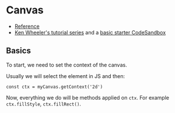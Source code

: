 # Canvas

- [Reference](https://developer.mozilla.org/en-US/docs/Web/API/Canvas_API)
- [Ken Wheeler's tutorial series](https://www.youtube.com/watch?v=2osWIorQDMU) and a [basic starter CodeSandbox](https://codesandbox.io/s/elastic-spence-1bgxs)

## Basics

To start, we need to set the context of the canvas.

Usually we will select the element in JS and then:

`const ctx = myCanvas.getContext('2d')`

Now, everything we do will be methods applied on `ctx`. For example `ctx.fillStyle`, `ctx.fillRect()`.

